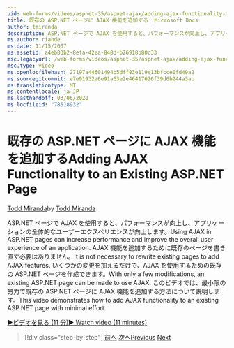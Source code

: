 ```yaml
---
uid: web-forms/videos/aspnet-35/aspnet-ajax/adding-ajax-functionality-to-an-existing-aspnet-page
title: 既存の ASP.NET ページに AJAX 機能を追加する |Microsoft Docs
author: tmiranda
description: ASP.NET ページで AJAX を使用すると、パフォーマンスが向上し、アプリケーションの全体的なユーザーエクスペリエンスが向上します。 既存のページを書き直す必要はありません...
ms.author: riande
ms.date: 11/15/2007
ms.assetid: a4eb03b2-8efa-42ea-848d-b26918b80c33
msc.legacyurl: /web-forms/videos/aspnet-35/aspnet-ajax/adding-ajax-functionality-to-an-existing-aspnet-page
msc.type: video
ms.openlocfilehash: 27197a44601494b5dff83e119e13bfcce0fd49a2
ms.sourcegitcommit: e7e91932a6e91a63e2e46417626f39d6b244a3ab
ms.translationtype: MT
ms.contentlocale: ja-JP
ms.lasthandoff: 03/06/2020
ms.locfileid: "78518932"
---
```

# <a name="adding-ajax-functionality-to-an-existing-aspnet-page"></a><span data-ttu-id="e730d-104">既存の ASP.NET ページに AJAX 機能を追加する</span><span class="sxs-lookup"><span data-stu-id="e730d-104">Adding AJAX Functionality to an Existing ASP.NET Page</span></span>

<span data-ttu-id="e730d-105">[Todd Miranda](https://github.com/tmiranda)</span><span class="sxs-lookup"><span data-stu-id="e730d-105">by [Todd Miranda](https://github.com/tmiranda)</span></span>

<span data-ttu-id="e730d-106">ASP.NET ページで AJAX を使用すると、パフォーマンスが向上し、アプリケーションの全体的なユーザーエクスペリエンスが向上します。</span><span class="sxs-lookup"><span data-stu-id="e730d-106">Using AJAX in ASP.NET pages can increase performance and improve the overall user experience of an application.</span></span> <span data-ttu-id="e730d-107">AJAX 機能を追加するために既存のページを書き直す必要はありません。</span><span class="sxs-lookup"><span data-stu-id="e730d-107">It is not necessary to rewrite existing pages to add AJAX features.</span></span> <span data-ttu-id="e730d-108">いくつかの変更を加えるだけで、AJAX を使用するための既存の ASP.NET ページを作成できます。</span><span class="sxs-lookup"><span data-stu-id="e730d-108">With only a few modifications, an existing ASP.NET page can be made to use AJAX.</span></span> <span data-ttu-id="e730d-109">このビデオでは、最小限の労力で既存の ASP.NET ページに AJAX 機能を追加する方法について説明します。</span><span class="sxs-lookup"><span data-stu-id="e730d-109">This video demonstrates how to add AJAX functionality to an existing ASP.NET page with minimal effort.</span></span>

[<span data-ttu-id="e730d-110">&#9654;ビデオを見る (11 分)</span><span class="sxs-lookup"><span data-stu-id="e730d-110">&#9654; Watch video (11 minutes)</span></span>](https://channel9.msdn.com/Blogs/ASP-NET-Site-Videos/adding-ajax-functionality-to-an-existing-aspnet-page)

> [!div class="step-by-step"]
> <span data-ttu-id="e730d-111">[前へ](aspnet-ajax-support-in-visual-studio-2008.md)
> [次へ](creating-and-using-an-ajax-enabled-web-service-in-a-web-site.md)</span><span class="sxs-lookup"><span data-stu-id="e730d-111">[Previous](aspnet-ajax-support-in-visual-studio-2008.md)
[Next](creating-and-using-an-ajax-enabled-web-service-in-a-web-site.md)</span></span>
